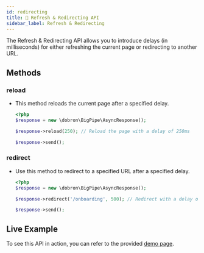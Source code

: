 ```yaml
---
id: redirecting
title: 🔄 Refresh & Redirecting API
sidebar_label: Refresh & Redirecting
---
```


The Refresh & Redirecting API allows you to introduce delays (in milliseconds) for either refreshing the current page or redirecting to another URL.

## Methods

### **reload**
- This method reloads the current page after a specified delay.

    ```php
    <?php
    $response = new \dobron\BigPipe\AsyncResponse();

    $response->reload(250); // Reload the page with a delay of 250ms
  
    $response->send();
    ```

### **redirect**
- Use this method to redirect to a specified URL after a specified delay.

    ```php
    <?php
    $response = new \dobron\BigPipe\AsyncResponse();

    $response->redirect('/onboarding', 500); // Redirect with a delay of 500ms
  
    $response->send();
    ```

## Live Example
To see this API in action, you can refer to the provided [demo page](http://bigpipe.xf.cz/tutorial/redirecting).

